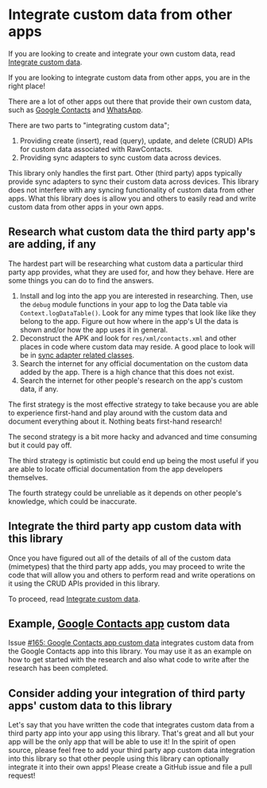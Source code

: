 # Integrate custom data from other apps

If you are looking to create and integrate your own custom data, read [Integrate custom data](./../customdata/integrate-custom-data.md).

If you are looking to integrate custom data from other apps, you are in the right place!

There are a lot of other apps out there that provide their own custom data, such as 
[Google Contacts][google-contacts] and [WhatsApp][whatsapp]. 

There are two parts to "integrating custom data";

1. Providing create (insert), read (query), update, and delete (CRUD) APIs for custom data
   associated with RawContacts.
2. Providing sync adapters to sync custom data across devices.

This library only handles the first part. Other (third party) apps typically provide sync adapters 
to sync their custom data across devices. This library does not interfere with any syncing 
functionality of custom data from other apps. What this library does is allow you and others to 
easily read and write custom data from other apps in your own apps.

## Research what custom data the third party app's are adding, if any

The hardest part will be researching what custom data a particular third party app provides, what 
they are used for, and how they behave. Here are some things you can do to find the answers.

1. Install and log into the app you are interested in researching. Then, use the `debug` module 
   functions in your app to log the Data table via `Context.logDataTable()`. Look for any mime types
   that look like like they belong to the app. Figure out how where in the app's UI the data is
   shown and/or how the app uses it in general.
2. Deconstruct the APK and look for `res/xml/contacts.xml` and other places in code where custom 
   data may reside. A good place to look will be in [sync adapter related classes][syncadapter].
3. Search the internet for any official documentation on the custom data added by the app. There is
   a high chance that this does not exist.
4. Search the internet for other people's research on the app's custom data, if any.

The first strategy is the most effective strategy to take because you are able to experience 
first-hand and play around with the custom data and document everything about it. Nothing beats 
first-hand research!

The second strategy is a bit more hacky and advanced and time consuming but it could pay off.

The third strategy is optimistic but could end up being the most useful if you are able to locate
official documentation from the app developers themselves.

The fourth strategy could be unreliable as it depends on other people's knowledge, which could be
inaccurate. 

## Integrate the third party app custom data with this library

Once you have figured out all of the details of all of the custom data (mimetypes) that the third
party app adds, you may proceed to write the code that will allow you and others to perform read
and write operations on it using the CRUD APIs provided in this library.

To proceed, read [Integrate custom data](./../customdata/integrate-custom-data.md).

## Example, [Google Contacts app][google-contacts] custom data

Issue [#165: Google Contacts app custom data](https://github.com/vestrel00/contacts-android/issues/165)
integrates custom data from the Google Contacts app into this library. You may use it as an example
on how to get started with the research and also what code to write after the research has been 
completed.

## Consider adding your integration of third party apps' custom data to this library

Let's say that you have written the code that integrates custom data from a third party app into 
your app using this library. That's great and all but your app will be the only app that will be 
able to use it! In the spirit of open source, please feel free to add your third party app custom 
data integration into this library so that other people using this library can optionally integrate 
it into their own apps! Please create a GitHub issue and file a pull request!

[google-contacts]: https://play.google.com/store/apps/details?id=com.google.android.contacts
[whatsapp]: https://play.google.com/store/apps/details?id=com.whatsapp
[syncadapter]: https://developer.android.com/training/sync-adapters/creating-sync-adapter